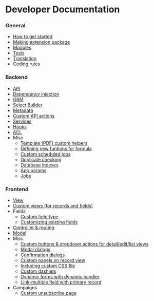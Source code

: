 # Developer Documentation

### General

* [How to get started](how-to-start.md)
* [Making extension package](extension-packages.md)
* [Modules](modules.md)
* [Tests](tests.md)
* [Translation](translation.md)
* [Coding rules](coding-rules.md)

### Backend

* [API](api.md)
* [Dependency injection](di.md)
* [ORM](orm.md)
* [Select Builder](select-builder.md)
* [Metadata](metadata.md)
* [Custom API actions](api-action.md)
* [Services](services.md)
* [Hooks](hooks.md)
* [ACL](acl.md)
* Misc
  * [Template (PDF) custom helpers](template-custom-helper.md)
  * [Defining new funtions for formula](new-function-in-formula.md)
  * [Custom scheduled jobs](scheduled-job.md)
  * [Duplicate checking](duplicate-check.md)
  * [Database indexes](db-indexes.md)
  * [App params](app-params.md)
  * [Jobs](jobs.md)

### Frontend

* [View](view.md)
* [Custom views (for records and fields)](custom-views.md)
* Fields
  * [Custom field type](custom-field-type.md)
  * [Customizing existing fields](customize-standard-fields.md)
* [Controller & routing](frontend/controller.md)
* [Model](model.md)
* Misc
  * [Custom buttons & dropdown actions for detail/edit/list views](custom-buttons.md)
  * [Modal dialogs](modal.md)
  * [Confirmation dialogs](confirm-dialog.md)
  * [Custom panels on record view](frontend/record-panels.md)
  * [Including custom CSS file](custom-css.md)
  * [Custom dashlets](how-to-create-a-dashlet.md)
  * [Dynamic forms with dynamic handler](dynamic-handler.md)
  * [Link-multiple field with primary record](link-multiple-with-primary.md)
* Campaigns
  * [Custom unsubscribe page](campaign-unsubscribe-template.md)

